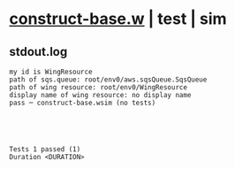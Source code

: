# [construct-base.w](../../../../../examples/tests/valid/construct-base.w) | test | sim

## stdout.log
```log
my id is WingResource
path of sqs.queue: root/env0/aws.sqsQueue.SqsQueue
path of wing resource: root/env0/WingResource
display name of wing resource: no display name
pass ─ construct-base.wsim (no tests)
 




Tests 1 passed (1) 
Duration <DURATION>

```


